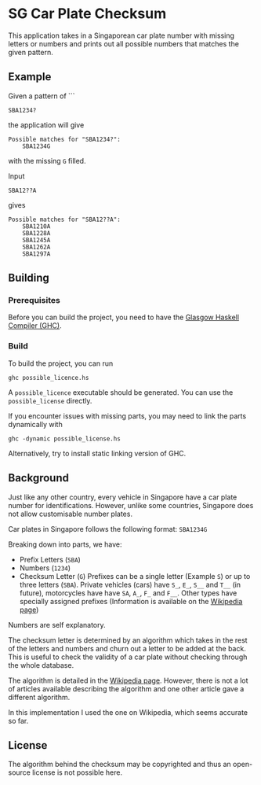 # SG Car Plate Checksum
This application takes in a Singaporean car plate number with missing letters or numbers and prints out all possible numbers that matches the given pattern.
## Example
Given a pattern of ```
```
SBA1234?
```
the application will give
```
Possible matches for "SBA1234?":
    SBA1234G
```
with the missing `G` filled.

Input 
```
SBA12??A
```
gives
```
Possible matches for "SBA12??A":
    SBA1210A
    SBA1228A
    SBA1245A
    SBA1262A
    SBA1297A
```
## Building
### Prerequisites
Before you can build the project, you need to have the [Glasgow Haskell Compiler (GHC)](https://www.haskell.org/ghc/).
### Build
To build the project, you can run 
```
ghc possible_licence.hs
```
A `possible_licence` executable should be generated. You can use the `possible_license` directly. 

If you encounter issues with missing parts, you may need to link the parts dynamically with 
```
ghc -dynamic possible_license.hs
```
Alternatively, try to install static linking version of GHC.
## Background
Just like any other country, every vehicle in Singapore have a car plate number for identifications. However, unlike some countries, Singapore does not allow customisable number plates.

Car plates in Singapore follows the following format: `SBA1234G`

Breaking down into parts, we have:
- Prefix Letters (`SBA`)
- Numbers (`1234`)
- Checksum Letter (`G`)
Prefixes can be a single letter (Example `S`) or up to three letters (`SBA`). Private vehicles (cars) have `S_`, `E_`, `S__` and `T__` (in future), motorcycles have have `SA`, `A_`, `F_` and `F__`. Other types have specially assigned prefixes (Information is available on the [Wikipedia page](https://en.wikipedia.org/wiki/Vehicle_registration_plates_of_Singapore#Types_of_numbers))

Numbers are self explanatory.

The checksum letter is determined by an algorithm which takes in the rest of the letters and numbers and churn out a letter to be added at the back. This is useful to check the validity of a car plate without checking through the whole database.

The algorithm is detailed in the [Wikipedia page](https://en.wikipedia.org/wiki/Vehicle_registration_plates_of_Singapore#Checksum). However, there is not a lot of articles available describing the algorithm and one other article gave a different algorithm.

In this implementation I used the one on Wikipedia, which seems accurate so far.

## License
The algorithm behind the checksum may be copyrighted and thus an open-source license is not possible here. 
